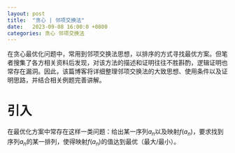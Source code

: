 ```yaml
---
layout: post
title:  "贪心 | 邻项交换法"
date:   2023-09-08 16:00:0 +0800
categories: 贪心 邻项交换法
---
```


在贪心最优化问题中，常用到邻项交换法思想，以排序的方式寻找最优方案。但笔者搜集了各方相关资料后发现，对该方法的描述和证明往往不胜斟酌，逻辑证明也常存在漏洞。因此，该篇博客将详细整理邻项交换法的大致思想、使用条件以及证明思路，并结合相关例题完善讲解。

# 引入

在最优化方案中常存在这样一类问题：给出某一序列$a_n$以及映射$f(a_n)$，要求找到序列$a_n$的某一排列，使得映射$f(a_n)$的值达到最优（最大/最小）。
